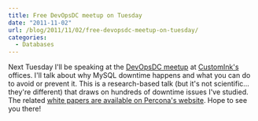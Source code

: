 ```yaml
---
title: Free DevOpsDC meetup on Tuesday
date: "2011-11-02"
url: /blog/2011/11/02/free-devopsdc-meetup-on-tuesday/
categories:
  - Databases
---
```

Next Tuesday I'll be speaking at the [DevOpsDC meetup](http://www.meetup.com/DevOpsDC/events/33510782/) at [CustomInk's](http://www.customink.com/) offices. I'll talk about why MySQL downtime happens and what you can do to avoid or prevent it. This is a research-based talk (but it's not scientific... they're different) that draws on hundreds of downtime issues I've studied. The related [white papers are available on Percona's website](http://www.percona.com/about-us/mysql-white-papers/). Hope to see you there!



